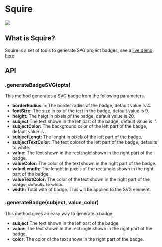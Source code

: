 # Squire
![](https://wt-4c17b3c888c61e0fdd8b150c4789e9c0-0.sandbox.auth0-extend.com/squire-server/version/v0.0.2/60A561)

## What is Squire? 
Squire is a set of tools to generate SVG project badges, see a [live demo here](https://iagolast.github.io/squire-core/).

## API

### **.generateBadgeSVG(opts)**

This method generates a SVG badge from the following parameters.

- **borderRadius:** = The border radius of the badge, default value is 4.
- **fontSize:** The size in px of the text in the badge, default value is 9.
- **height:** The heigt in pixels of the badge, default value is 20.
- **subject** The text shown in the left part of the badge, default value is ''.
- **subjectColor:** The background color of the left part of the badge, default value is .
- **subjectLengt:** The lenght in pixels of the left part of the badge.
- **subjectTextColor:** The text color of the left part of the badge, defaults to white.
- **value:** The text shown in the rectangle shown in the right part of the badge.
- **valueColor:** The color of the text shown in the right part of the badge.
- **valueLength:** The lenght in pixels of the rectangle shown in the right part of the badge.
- **valueTextColor:** The color of the text shown in the right part of the badge, defaults to white.
- **width:** Total with of badge. This will be applied to the SVG element.


### **.generateBadge(subject, value, color)**

This method gives an easy way to generate a badge.

- **subject** The text shown in the left part of the badge.
- **value:** The text shown in the rectangle shown in the right part of the badge.
- **color:** The color of the text shown in the right part of the badge.
